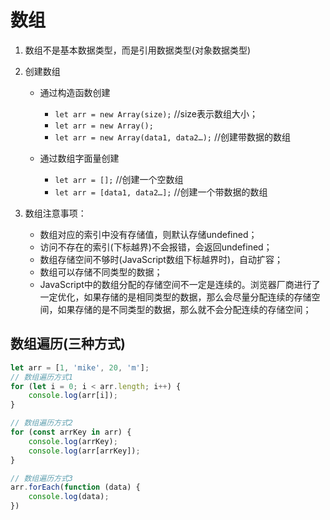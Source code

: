 # 数组

1. 数组不是基本数据类型，而是引用数据类型(对象数据类型)

2. 创建数组
   - 通过构造函数创建
       - `let arr = new Array(size);`  //size表示数组大小；
       - `let arr = new Array();`
       - `let arr = new Array(data1, data2…);`  //创建带数据的数组
       
   - 通过数组字面量创建
       - `let arr = [];`  //创建一个空数组
       - `let arr = [data1, data2…];`  //创建一个带数据的数组
    
3. 数组注意事项：
   - 数组对应的索引中没有存储值，则默认存储undefined；
   - 访问不存在的索引(下标越界)不会报错，会返回undefined；
   - 数组存储空间不够时(JavaScript数组下标越界时)，自动扩容；
   - 数组可以存储不同类型的数据；
   - JavaScript中的数组分配的存储空间不一定是连续的。浏览器厂商进行了一定优化，如果存储的是相同类型的数据，那么会尽量分配连续的存储空间，如果存储的是不同类型的数据，那么就不会分配连续的存储空间；

## 数组遍历(三种方式)

```javascript
let arr = [1, 'mike', 20, 'm'];
// 数组遍历方式1
for (let i = 0; i < arr.length; i++) {
    console.log(arr[i]);
}

// 数组遍历方式2
for (const arrKey in arr) {
    console.log(arrKey);
    console.log(arr[arrKey]);
}

// 数组遍历方式3
arr.forEach(function (data) {
    console.log(data);
})
```

